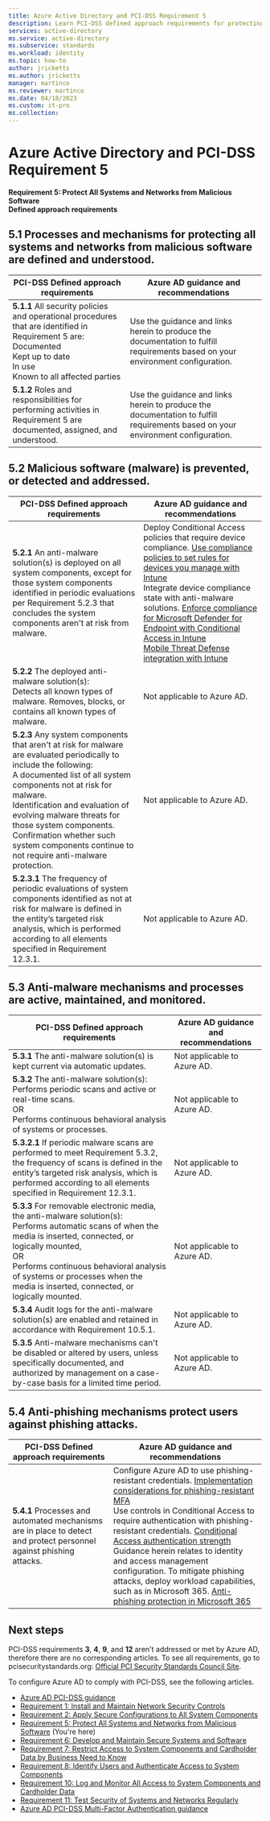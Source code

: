 ```yaml
---
title: Azure Active Directory and PCI-DSS Requirement 5
description: Learn PCI-DSS defined approach requirements for protecting all systems and networks from malicious software
services: active-directory 
ms.service: active-directory
ms.subservice: standards
ms.workload: identity
ms.topic: how-to
author: jricketts
ms.author: jricketts
manager: martinco
ms.reviewer: martinco
ms.date: 04/18/2023
ms.custom: it-pro
ms.collection: 
---
```


# Azure Active Directory and PCI-DSS Requirement 5

**Requirement 5: Protect All Systems and Networks from Malicious Software**
</br>**Defined approach requirements**

## 5.1 Processes and mechanisms for protecting all systems and networks from malicious software are defined and understood.

|PCI-DSS Defined approach requirements|Azure AD guidance and recommendations|
|-|-|
|**5.1.1** All security policies and operational procedures that are identified in Requirement 5 are: </br> Documented </br> Kept up to date </br> In use </br> Known to all affected parties|Use the guidance and links herein to produce the documentation to fulfill requirements based on your environment configuration.|
|**5.1.2** Roles and responsibilities for performing activities in Requirement 5 are documented, assigned, and understood.|Use the guidance and links herein to produce the documentation to fulfill requirements based on your environment configuration.|

## 5.2 Malicious software (malware) is prevented, or detected and addressed.

|PCI-DSS Defined approach requirements|Azure AD guidance and recommendations|
|-|-|
|**5.2.1** An anti-malware solution(s) is deployed on all system components, except for those system components identified in periodic evaluations per Requirement 5.2.3 that concludes the system components aren't at risk from malware.|Deploy Conditional Access policies that require device compliance. [Use compliance policies to set rules for devices you manage with Intune](/mem/intune/protect/device-compliance-get-started) </br> Integrate device compliance state with anti-malware solutions. [Enforce compliance for Microsoft Defender for Endpoint with Conditional Access in Intune](/mem/intune/protect/advanced-threat-protection) </br> [Mobile Threat Defense integration with Intune](/mem/intune/protect/mobile-threat-defense)|
|**5.2.2** The deployed anti-malware solution(s): </br> Detects all known types of malware. Removes, blocks, or contains all known types of malware.|Not applicable to Azure AD.|
|**5.2.3** Any system components that aren't at risk for malware are evaluated periodically to include the following: </br> A documented list of all system components not at risk for malware. </br> Identification and evaluation of evolving malware threats for those system components. </br> Confirmation whether such system components continue to not require anti-malware protection.|Not applicable to Azure AD.|
|**5.2.3.1** The frequency of periodic evaluations of system components identified as not at risk for malware is defined in the entity’s targeted risk analysis, which is performed according to all elements specified in Requirement 12.3.1.|Not applicable to Azure AD.|

## 5.3 Anti-malware mechanisms and processes are active, maintained, and monitored.

|PCI-DSS Defined approach requirements|Azure AD guidance and recommendations|
|-|-|
|**5.3.1** The anti-malware solution(s) is kept current via automatic updates.|Not applicable to Azure AD.|
|**5.3.2** The anti-malware solution(s): </br> Performs periodic scans and active or real-time scans.</br> OR </br> Performs continuous behavioral analysis of systems or processes.|Not applicable to Azure AD.|
|**5.3.2.1** If periodic malware scans are performed to meet Requirement 5.3.2, the frequency of scans is defined in the entity’s targeted risk analysis, which is performed according to all elements specified in Requirement 12.3.1.|Not applicable to Azure AD.|
|**5.3.3** For removable electronic media, the anti-malware solution(s): </br> Performs automatic scans of when the media is inserted, connected, or logically mounted, </br> OR </br> Performs continuous behavioral analysis of systems or processes when the media is inserted, connected, or logically mounted.|Not applicable to Azure AD.|
|**5.3.4** Audit logs for the anti-malware solution(s) are enabled and retained in accordance with Requirement 10.5.1.|Not applicable to Azure AD.|
|**5.3.5** Anti-malware mechanisms can't be disabled or altered by users, unless specifically documented, and authorized by management on a case-by-case basis for a limited time period.|Not applicable to Azure AD.|

## 5.4 Anti-phishing mechanisms protect users against phishing attacks.

|PCI-DSS Defined approach requirements|Azure AD guidance and recommendations|
|-|-|
|**5.4.1** Processes and automated mechanisms are in place to detect and protect personnel against phishing attacks.|Configure Azure AD to use phishing-resistant credentials. [Implementation considerations for phishing-resistant MFA](memo-22-09-multi-factor-authentication.md) </br> Use controls in Conditional Access to require authentication with phishing-resistant credentials. [Conditional Access authentication strength](../authentication/concept-authentication-strengths.md) </br> Guidance herein relates to identity and access management configuration. To mitigate phishing attacks, deploy workload capabilities, such as in Microsoft 365. [Anti-phishing protection in Microsoft 365](/microsoft-365/security/office-365-security/anti-phishing-protection-about?view=o365-worldwide&preserve-view=true)|

## Next steps

PCI-DSS requirements **3**, **4**, **9**, and **12** aren't addressed or met by Azure AD, therefore there are no corresponding articles. To see all requirements, go to pcisecuritystandards.org: [Official PCI Security Standards Council Site](https://docs-prv.pcisecuritystandards.org/PCI%20DSS/Standard/PCI-DSS-v4_0.pdf).

To configure Azure AD to comply with PCI-DSS, see the following articles. 

* [Azure AD PCI-DSS guidance](azure-ad-pci-dss-guidance.md) 
* [Requirement 1: Install and Maintain Network Security Controls](pci-requirement-1.md) 
* [Requirement 2: Apply Secure Configurations to All System Components](pci-requirement-2.md)
* [Requirement 5: Protect All Systems and Networks from Malicious Software](pci-requirement-5.md) (You're here)
* [Requirement 6: Develop and Maintain Secure Systems and Software](pci-requirement-6.md)
* [Requirement 7: Restrict Access to System Components and Cardholder Data by Business Need to Know](pci-requirement-7.md)
* [Requirement 8: Identify Users and Authenticate Access to System Components](pci-requirement-8.md)
* [Requirement 10: Log and Monitor All Access to System Components and Cardholder Data](pci-requirement-10.md)
* [Requirement 11: Test Security of Systems and Networks Regularly](pci-requirement-11.md)
* [Azure AD PCI-DSS Multi-Factor Authentication guidance](azure-ad-pci-dss-mfa.md)
